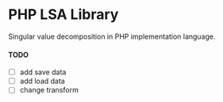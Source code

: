 # PHP LSA Library

Singular value decomposition in PHP implementation language.

#### TODO
- [ ] add save data
- [ ] add load data
- [ ] change transform